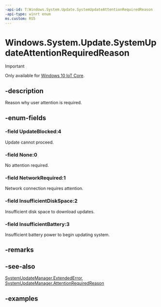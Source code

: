 ```yaml
---
-api-id: T:Windows.System.Update.SystemUpdateAttentionRequiredReason
-api-type: winrt enum
ms.custom: RS5
---
```


<!-- Enumeration syntax.
public enum SystemUpdateAttentionRequiredReason : int 
-->

# Windows.System.Update.SystemUpdateAttentionRequiredReason

> [!IMPORTANT]
> Only available for [Windows 10 IoT Core](https://learn.microsoft.com/windows/iot-core/windows-iot-core). 

## -description
Reason why user attention is required.

## -enum-fields
### -field UpdateBlocked:4
Update cannot proceed.

### -field None:0
No attention required.

### -field NetworkRequired:1
Network connection requires attention.

### -field InsufficientDiskSpace:2
Insufficient disk space to download updates.

### -field InsufficientBattery:3
Insufficient battery power to begin updating system.

## -remarks

## -see-also
[SystemUpdateManager.ExtendedError](systemupdatemanager_extendederror.md), [SystemUpdateManager.AttentionRequiredReason](systemupdatemanager_attentionrequiredreason.md)

## -examples

